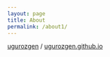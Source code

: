```yaml
---
layout: page
title: About
permalink: /about1/
---
```


[ugurozgen][github] /
[ugurozgen.github.io](https://github.com/ugurozgen/ugurozgen.github.io)

[github]: https://github.com/jekyll
